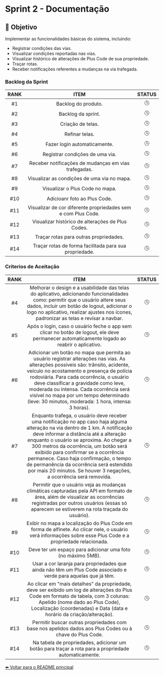# Sprint 2 - Documentação

## 📌 Objetivo
Implementar as funcionalidades básicas do sistema, incluindo:
- Registrar condições das vias.
- Visualizar condições reportadas nas vias.
- Visualizar histórico de alterações de Plus Code de sua propriedade.
- Traçar rotas.
- Receber notificações referentes a mudanças na via trafegada.


### Backlog da Sprint

| RANK   | ITEM   | STATUS |
| :----: | :----: | :----: |
|#1|Backlog do produto. | 🕓 |
|#2|Backlog da sprint. |🕓  |
|#3|Criação de telas. |  🕓|
|#4|Refinar telas. |  🕓|
|#5|Fazer login automaticamente. |  🕓|
|#6|Registrar condições de uma via. |  🕓|
|#7|Receber notificações de mudanças em vias trafegadas. |  🕓|
|#8|Visualizar as condições de uma via no mapa. |  🕓|
|#9|Visualizar o Plus Code no mapa. |  🕓|
|#10|Adicioanr foto ao Plus Code. |  🕓|
|#11|Visualizar de cor diferente propriedades sem e com Plus Code. |  🕓|
|#12|Visualizar histórico de alterações de Plus Codes. |  🕓|
|#13|Traçar rotas para outras propriedades. |  🕓|
|#14|Traçar rotas de forma facilitada para sua propriedade. |  🕓|

### Críterios de Aceitação

| RANK   | ITEM   | STATUS |
| :----: | :----: | :----: |
#4|Melhorar o design e a usabilidade das telas do aplicativo, adicionando funcionalidades como: permitir que o usuário altere seus dados, incluir um botão de logout, adicionar o logo no aplicativo, realizar ajustes nos ícones, padronizar as telas e revisar a navbar.| 🕓 |
#5|Após o login, caso o usuário feche o app sem clicar no botão de logout, ele deve permanecer automaticamente logado ao reabrir o aplicativo.| 🕓 |
#6|Adicionar um botão no mapa que permita ao usuário registrar alterações nas vias. As alterações possíveis são: trânsito, acidente, veículo no acostamento e presença de polícia rodoviária. Para cada ocorrência, o usuário deve classificar a gravidade como leve, moderada ou intensa. Cada ocorrência será visível no mapa por um tempo determinado (leve: 30 minutos, moderada: 1 hora, intensa: 3 horas).|🕓  |
|#7|Enquanto trafega, o usuário deve receber uma notificação no app caso haja alguma alteração na via dentro de 1 km. A notificação deve informar a distância até a alteração enquanto o usuário se aproxima. Ao chegar a 300 metros da ocorrência, um botão será exibido para confirmar se a ocorrência permanece. Caso haja confirmação, o tempo de permanência da ocorrência será estendido por mais 20 minutos. Se houver 3 negações, a ocorrência será removida.|  🕓|
|#8|Permitir que o usuário veja as mudanças climáticas capturadas pela API em formato de área, além de visualizar as ocorrências registradas por outros usuários (essas só aparecem se estiverem na rota traçada do usuário).|  🕓|
|#9|Exibir no mapa a localização do Plus Code em forma de alfinete. Ao clicar nele, o usuário verá informações sobre esse Plus Code e a propriedade relacionada.|  🕓|
|#10|Deve ter um espaço para adicionar uma foto (no máximo 5MB).|  🕓|
|#11|Usar a cor laranja para propriedades que ainda não têm um Plus Code associado e verde para aquelas que já têm.|  🕓|
|#12|Ao clicar em "mais detalhes" da propriedade, deve ser exibido um log de alterações do Plus Code em formato de tabela, com 3 colunas: Apelido (nome dado ao Plus Code), Localização (coordenadas) e Data (data e horário da criação/alteração).|  🕓|
|#13|Permitir buscar outras propriedades com base nos apelidos dados aos Plus Codes ou à chave do Plus Code.|  🕓|
|#14|Na tabela de propriedades, adicionar um botão para traçar a rota para a propriedade automaticamente.|  🕓|


[⬅️ Voltar para o README principal](../../README.md)